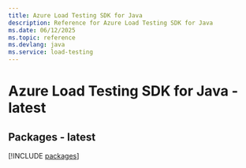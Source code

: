 ```yaml
---
title: Azure Load Testing SDK for Java
description: Reference for Azure Load Testing SDK for Java
ms.date: 06/12/2025
ms.topic: reference
ms.devlang: java
ms.service: load-testing
---
```

# Azure Load Testing SDK for Java - latest
## Packages - latest
[!INCLUDE [packages](load-testing-index.md)]